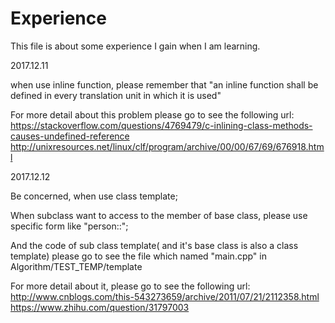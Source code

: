 # Experience
This file is about some experience I gain when I am learning.


2017.12.11

when use inline function, please remember that "an inline function shall be defined in every translation unit in which it is used"

For more detail about this problem please go to see the following url:
https://stackoverflow.com/questions/4769479/c-inlining-class-methods-causes-undefined-reference
http://unixresources.net/linux/clf/program/archive/00/00/67/69/676918.html


2017.12.12

Be concerned, when use class template;

When subclass want to access to the member of base class, please use specific form like "person<T>::";

And the code of sub class template( and it's base class is also a class template) please go to see the file which named "main.cpp" in Algorithm/TEST_TEMP/template

For more detail about it, please go to see the following url:
http://www.cnblogs.com/this-543273659/archive/2011/07/21/2112358.html
https://www.zhihu.com/question/31797003


